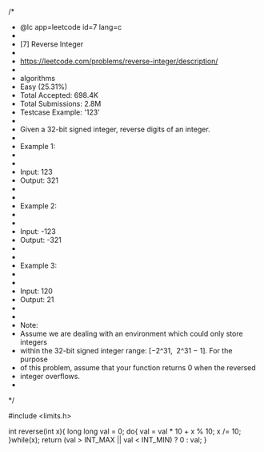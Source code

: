 /*
 * @lc app=leetcode id=7 lang=c
 *
 * [7] Reverse Integer
 *
 * https://leetcode.com/problems/reverse-integer/description/
 *
 * algorithms
 * Easy (25.31%)
 * Total Accepted:    698.4K
 * Total Submissions: 2.8M
 * Testcase Example:  '123'
 *
 * Given a 32-bit signed integer, reverse digits of an integer.
 * 
 * Example 1:
 * 
 * 
 * Input: 123
 * Output: 321
 * 
 * 
 * Example 2:
 * 
 * 
 * Input: -123
 * Output: -321
 * 
 * 
 * Example 3:
 * 
 * 
 * Input: 120
 * Output: 21
 * 
 * 
 * Note:
 * Assume we are dealing with an environment which could only store integers
 * within the 32-bit signed integer range: [−2^31,  2^31 − 1]. For the purpose
 * of this problem, assume that your function returns 0 when the reversed
 * integer overflows.
 * 
 */

#include <limits.h>

int reverse(int x){
    long long val = 0;
    do{
        val = val * 10 + x % 10;
        x /= 10;
    }while(x);
    return (val > INT_MAX || val < INT_MIN) ? 0 : val;
}


